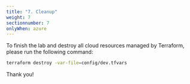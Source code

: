 ```yaml
---
title: "7. Cleanup"
weight: 7
sectionnumber: 7
onlyWhen: azure
---
```


To finish the lab and destroy all cloud resources managed by Terraform, please run the following command:

```bash
terraform destroy -var-file=config/dev.tfvars
```

Thank you!
